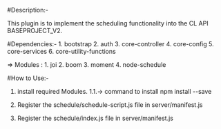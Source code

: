 #Description:-

This plugin is to implement the scheduling functionality into the CL API BASEPROJECT_V2.

#Dependencies:-
    1. bootstrap
    2. auth
    3. core-controller
    4. core-config
    5. core-services
    6. core-utility-functions

=> Modules :
    1. joi
    2. boom
    3. moment
    4. node-schedule


#How to Use:-

1. install required Modules.
   1.1.-> command to install
          npm install <module-name> --save

2. Register the schedule/schedule-script.js file in server/manifest.js

3. Register the schedule/index.js file in server/manifest.js
